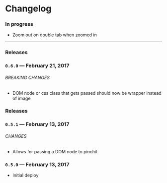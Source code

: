 # Changelog

### In progress

- Zoom out on double tab when zoomed in

---

### Releases

### `0.6.0` — February 21, 2017

###### BREAKING CHANGES

- DOM node or css class that gets passed should now be wrapper instead of image

### Releases

### `0.5.1` — February 13, 2017

###### CHANGES

- Allows for passing a DOM node to pinchit

### `0.5.0` — February 13, 2017

- Initial deploy
